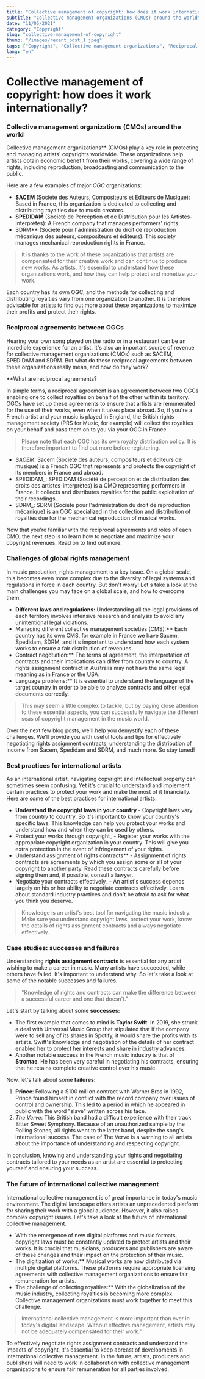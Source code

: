 ```yaml
---
title: "Collective management of copyright: how does it work internationally?"
subtitle: "Collective management organizations (CMOs) around the world"
date: "11/05/2021"
category: "Copyright"
slug: "collective-management-of-copyright"
thumb: "/images/recent_post_1.jpeg"
tags: ["Copyright", "Collective management organizations", "Reciprocal agreements", "Rights management"]
lang: "en"
---
```


# Collective management of copyright: how does it work internationally?

### Collective management organizations (CMOs) around the world

Collective management organizations\*\* (CMOs) play a key role in protecting and managing artists' copyrights worldwide. These organizations help artists obtain economic benefit from their works, covering a wide range of rights, including reproduction, broadcasting and communication to the public.

Here are a few examples of major _OGC_ organizations:

- **SACEM** (Société des Auteurs, Compositeurs et Éditeurs de Musique): Based in France, this organization is dedicated to collecting and distributing royalties due to music creators.
- **SPEDIDAM** (Société de Perception et de Distribution pour les Artistes-Interprètes): A French company that manages performers' rights.
- SDRM\*\* (Société pour l'administration du droit de reproduction mécanique des auteurs, compositeurs et éditeurs): This society manages mechanical reproduction rights in France.

> It is thanks to the work of these organizations that artists are compensated for their creative work and can continue to produce new works. As artists, it's essential to understand how these organizations work, and how they can help protect and monetize your work.

Each country has its own OGC, and the methods for collecting and distributing royalties vary from one organization to another. It is therefore advisable for artists to find out more about these organizations to maximize their profits and protect their rights.

### Reciprocal agreements between OGCs

Hearing your own song played on the radio or in a restaurant can be an incredible experience for an artist. It's also an important source of revenue for collective management organizations (CMOs) such as SACEM, SPEDIDAM and SDRM. But what do these reciprocal agreements between these organizations really mean, and how do they work?

\*\*What are reciprocal agreements?

In simple terms, a reciprocal agreement is an agreement between two OGCs enabling one to collect royalties on behalf of the other within its territory. OGCs have set up these agreements to ensure that artists are remunerated for the use of their works, even when it takes place abroad. So, if you're a French artist and your music is played in England, the British rights management society (PRS for Music, for example) will collect the royalties on your behalf and pass them on to you via your OGC in France.

> Please note that each OGC has its own royalty distribution policy. It is therefore important to find out more before registering.

- _SACEM_: Sacem (Société des auteurs, compositeurs et éditeurs de musique) is a French OGC that represents and protects the copyright of its members in France and abroad.
- SPEDIDAM\_: SPEDIDAM (Société de perception et de distribution des droits des artistes-interprètes) is a CMO representing performers in France. It collects and distributes royalties for the public exploitation of their recordings.
- SDRM\_: SDRM (Société pour l'administration du droit de reproduction mécanique) is an OGC specialized in the collection and distribution of royalties due for the mechanical reproduction of musical works.

Now that you're familiar with the reciprocal agreements and roles of each CMO, the next step is to learn how to negotiate and maximize your copyright revenues. Read on to find out more.

### Challenges of global rights management

In music production, rights management is a key issue. On a global scale, this becomes even more complex due to the diversity of legal systems and regulations in force in each country. But don't worry! Let's take a look at the main challenges you may face on a global scale, and how to overcome them.

- **Different laws and regulations:** Understanding all the legal provisions of each territory involves intensive research and analysis to avoid any unintentional legal violations.
- Managing different collective management societies (CMS):\*\* Each country has its own CMS, for example in France we have Sacem, Spedidam, SDRM, and it's important to understand how each system works to ensure a fair distribution of revenues.
- Contract negotiation:\*\* The terms of agreement, the interpretation of contracts and their implications can differ from country to country. A rights assignment contract in Australia may not have the same legal meaning as in France or the USA.
- Language problems:\*\* It is essential to understand the language of the target country in order to be able to analyze contracts and other legal documents correctly.

> This may seem a little complex to tackle, but by paying close attention to these essential aspects, you can successfully navigate the different seas of copyright management in the music world.

Over the next few blog posts, we'll help you demystify each of these challenges. We'll provide you with useful tools and tips for effectively negotiating rights assignment contracts, understanding the distribution of income from Sacem, Spedidam and SDRM, and much more. So stay tuned!

### Best practices for international artists

As an international artist, navigating copyright and intellectual property can sometimes seem confusing. Yet it's crucial to understand and implement certain practices to protect your work and make the most of it financially. Here are some of the best practices for international artists:

- **Understand the copyright laws in your country** - Copyright laws vary from country to country. So it's important to know your country's specific laws. This knowledge can help you protect your works and understand how and when they can be used by others.
- Protect your works through copyright\_ - Register your works with the appropriate copyright organization in your country. This will give you extra protection in the event of infringement of your rights.
- Understand assignment of rights contracts\*\* - Assignment of rights contracts are agreements by which you assign some or all of your copyright to another party. Read these contracts carefully before signing them and, if possible, consult a lawyer.
- Negotiate your contracts effectively\_ - An artist's success depends largely on his or her ability to negotiate contracts effectively. Learn about standard industry practices and don't be afraid to ask for what you think you deserve.

> Knowledge is an artist's best tool for navigating the music industry. Make sure you understand copyright laws, protect your work, know the details of rights assignment contracts and always negotiate effectively.

### Case studies: successes and failures

Understanding **rights assignment contracts** is essential for any artist wishing to make a career in music. Many artists have succeeded, while others have failed. It's important to understand why. So let's take a look at some of the notable successes and failures.

> "Knowledge of rights and contracts can make the difference between a successful career and one that doesn't."

Let's start by talking about some **successes:**

- The first example that comes to mind is **Taylor Swift**. In 2019, she struck a deal with Universal Music Group that stipulated that if the company were to sell any of its shares in Spotify, it would share the profits with its artists. Swift's knowledge and negotiation of the details of her contract enabled her to protect her interests and share in industry advances.
- Another notable success in the French music industry is that of **Stromae**. He has been very careful in negotiating his contracts, ensuring that he retains complete creative control over his music.

Now, let's talk about some **failures:**

1. **Prince**: Following a $100 million contract with Warner Bros in 1992, Prince found himself in conflict with the record company over issues of control and ownership. This led to a period in which he appeared in public with the word "slave" written across his face.
2. _The Verve_: This British band had a difficult experience with their track Bitter Sweet Symphony. Because of an unauthorized sample by the Rolling Stones, all rights went to the latter band, despite the song's international success. The case of The Verve is a warning to all artists about the importance of understanding and respecting copyright.

In conclusion, knowing and understanding your rights and negotiating contracts tailored to your needs as an artist are essential to protecting yourself and ensuring your success.

### The future of international collective management

International collective management is of great importance in today's music environment. The digital landscape offers artists an unprecedented platform for sharing their work with a global audience. However, it also raises complex copyright issues. Let's take a look at the future of international collective management.

- With the emergence of new digital platforms and music formats, copyright laws must be constantly updated to protect artists and their works. It is crucial that musicians, producers and publishers are aware of these changes and their impact on the protection of their music.
- The digitization of works:\*\* Musical works are now distributed via multiple digital platforms. These platforms require appropriate licensing agreements with collective management organizations to ensure fair remuneration for artists.
- The challenge of collecting royalties:\*\* With the globalization of the music industry, collecting royalties is becoming more complex. Collective management organizations must work together to meet this challenge.

> International collective management is more important than ever in today's digital landscape. Without effective management, artists may not be adequately compensated for their work."

To effectively negotiate rights assignment contracts and understand the impacts of copyright, it's essential to keep abreast of developments in international collective management. In the future, artists, producers and publishers will need to work in collaboration with collective management organizations to ensure fair remuneration for all parties involved.
